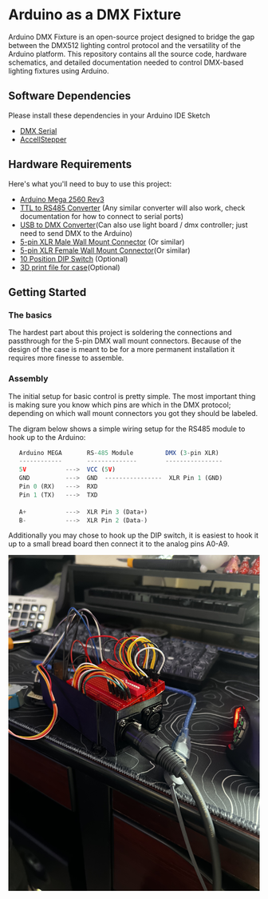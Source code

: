 # Arduino as a DMX Fixture

Arduino DMX Fixture is an open-source project designed to bridge the gap between the DMX512 lighting control protocol and the versatility of the Arduino platform. This repository contains all the source code, hardware schematics, and detailed documentation needed to control DMX-based lighting fixtures using Arduino.

## Software Dependencies

Please install these dependencies in your Arduino IDE Sketch

- [DMX Serial](https://github.com/mathertel/DMXSerial)
- [AccellStepper](https://www.airspayce.com/mikem/arduino/AccelStepper/)

## Hardware Requirements

Here's what you'll need to buy to use this project:

* [Arduino Mega 2560 Rev3](https://store-usa.arduino.cc/products/arduino-mega-2560-rev3?utm_source=google&utm_medium=cpc&utm_campaign=US-Pmax&gad_source=1&gclid=CjwKCAjwktO_BhBrEiwAV70jXg7FVEfAY4_tfD8f-hzsaEpySIW2asjHwm7olEn0655CEIpmkLJi8BoCdgsQAvD_BwE)
* [TTL to RS485 Converter](https://www.amazon.com/HiLetgo-Reciprocal-Hardware-Automatic-Converter/dp/B082Y19KV9/ref=asc_df_B082Y19KV9?mcid=6ccbe713dc33343481eb371fa195af5a&hvocijid=1956269248307366501-B082Y19KV9-&hvexpln=73&tag=hyprod-20&linkCode=df0&hvadid=721245378154&hvpos=&hvnetw=g&hvrand=1956269248307366501&hvpone=&hvptwo=&hvqmt=&hvdev=c&hvdvcmdl=&hvlocint=&hvlocphy=9022159&hvtargid=pla-2281435177818&psc=1) (Any similar converter will also work, check documentation for how to connect to serial ports)
* [USB to DMX Converter](https://www.sweetwater.com/store/detail/OpenDMXUSB--enttec-open-dmx-usb-512-ch-non-isolated-dmx-interface?cond=OpenDMXUSBd4&dhla=1&mrkgadid=&mrkgcl=28&mrkgen=&mrkgbflag=&mrkgcat=&acctid=21700000001645388&dskeywordid=92700080545109799&lid=92700080545109799&ds_s_kwgid=58700008752923983&ds_s_inventory_feed_id=97700000007215323&dsproductgroupid=2388156999727&product_id=OpenDMXUSBd4&prodctry=US&prodlang=en&channel=online&storeid=&device=c&network=g&matchtype=&adpos=largenumber&locationid=9022159&creative=708042330121&targetid=pla-2388156999727&campaignid=21517650372&awsearchcpc=1&gad_source=1&gclid=CjwKCAjwktO_BhBrEiwAV70jXteuZD_rKhVQg7z1dc1qIurzi5YEHtsyeYtbvdCbwLXuT8GPZjOBbRoCQr4QAvD_BwE&gclsrc=aw.ds)(Can also use light board / dmx controller; just need to send DMX to the Arduino)
* [5-pin XLR Male Wall Mount Connector](https://www.amazon.com/gp/product/B0B1X5CT5W/ref=ewc_pr_img_1?smid=AQNSZ4MS7YO2W&psc=1) (Or similar)
* [5-pin XLR Female Wall Mount Connector](https://www.amazon.com/GDQLCNXB-Speaker-Microphone-Connector-Housing/dp/B0B1X4JXYX/ref=pd_sim_hxwPM1_sspa_dk_detail_d_sccl_4_1/138-9108235-8779958?pd_rd_w=D0v3b&content-id=amzn1.sym.3a852a98-d65f-4301-9bd0-9b589b14d1ef&pf_rd_p=3a852a98-d65f-4301-9bd0-9b589b14d1ef&pf_rd_r=0AN709K4H5VSHVTWF68R&pd_rd_wg=dp4XH&pd_rd_r=27200f2c-01df-4e79-ad1a-6f6603943c88&pd_rd_i=B0B1X4JXYX&psc=1)(Or similar)
* [10 Position DIP Switch](https://www.amazon.com/Assorted-Position-Mountable-Circuit-Breadboards/dp/B07B8LQZ3P?source=ps-sl-shoppingads-lpcontext&ref_=fplfs&psc=1&smid=A6QA7SV6MW7GH&gQT=1) (Optional)
* [3D print file for case](https://drive.google.com/drive/folders/1eCiPvZrcSw3PHqiTzzViSME9qFiEotIJ?usp=drive_link)(Optional)

## Getting Started

### The basics

The hardest part about this project is soldering the connections and passthrough for the 5-pin DMX wall mount connectors. Because of the design of the case is meant to be for a more permanent installation it requires more finesse to assemble.  

### Assembly

The initial setup for basic control is pretty simple. The most important thing is making sure you know which pins are which in the DMX protocol; depending on which wall mount connectors you got they should be labeled. 

The digram below shows a simple wiring setup for the RS485 module to hook up to the Arduino:

```js
   Arduino MEGA       RS-485 Module         DMX (3-pin XLR)
   ------------       --------------        ----------------
   5V           --->  VCC (5V)
   GND          --->  GND  ----------------  XLR Pin 1 (GND)
   Pin 0 (RX)   --->  RXD
   Pin 1 (TX)   --->  TXD

   A+           --->  XLR Pin 3 (Data+)
   B-           --->  XLR Pin 2 (Data-)

```


Additionally you may chose to hook up the DIP switch, it is easiest to hook it up to a small bread board then connect it to the analog pins A0-A9.

![](assets/dip_switch.JPG)
